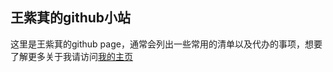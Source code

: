## 王紫萁的github小站
这里是王紫萁的github page，通常会列出一些常用的清单以及代办的事项，想要了解更多关于我请访问[我的主页](https://wayne-ziqi.github.io/ziqipage/)

